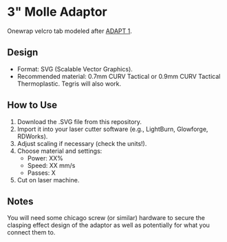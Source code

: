 # 3" Molle Adaptor

Onewrap velcro tab modeled after [ADAPT 1](https://guardianwarriorsolutions.com/product/adapt-1/).


## Design
- Format: SVG (Scalable Vector Graphics).
- Recommended material: 0.7mm CURV Tactical or 0.9mm CURV Tactical Thermoplastic. Tegris will also work.

## How to Use
1. Download the .SVG file from this repository.  
2. Import it into your laser cutter software (e.g., LightBurn, Glowforge, RDWorks).  
3. Adjust scaling if necessary (check the units!).  
4. Choose material and settings:  
   - Power: XX%  
   - Speed: XX mm/s  
   - Passes: X  
5. Cut on laser machine.


## Notes
You will need some chicago screw (or similar) hardware to secure the clasping effect design of the adaptor as well as potentially for what you connect them to.

